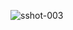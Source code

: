 ![sshot-003](https://github.com/Costin10/Expense-Tracker/assets/132226142/ee631ee1-753c-4ac4-a24f-b44170917427)
